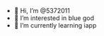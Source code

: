 - 👋 Hi, I’m @5372011
- 👀 I’m interested in blue god
- 🌱 I’m currently learning iapp 

<!---
5372011/5372011 is a ✨ special ✨ repository because its `README.md` (this file) appears on your GitHub profile.
You can click the Preview link to take a look at your changes.
--->
